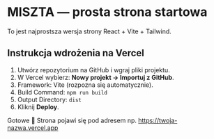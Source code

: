 # MISZTA — prosta strona startowa

To jest najprostsza wersja strony React + Vite + Tailwind. 

## Instrukcja wdrożenia na Vercel
1. Utwórz repozytorium na GitHub i wgraj pliki projektu.
2. W Vercel wybierz: **Nowy projekt → Importuj z GitHub**.
3. Framework: Vite (rozpozna się automatycznie).
4. Build Command: `npm run build`
5. Output Directory: `dist`
6. Kliknij **Deploy**.

Gotowe 🎉 Strona pojawi się pod adresem np. https://twoja-nazwa.vercel.app
